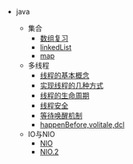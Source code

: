 - java

  - 集合
    - [数组复习](backend/java/collection/array.md)
    - [linkedList](backend/java/collection/linkedList.md)
    - [map](backend/java/collection/map.md)
  - 多线程
    - [线程的基本概念](backend/java/thread/001.md)
    - [实现线程的几种方式](backend/java/thread/002.md)
    - [线程的生命周期](backend/java/thread/003.md)
    - [线程安全](backend/java/thread/004.md)
    - [等待唤醒机制](backend/java/thread/005.md)
    - [happenBefore,volitale,dcl](backend/java/thread/006.md)
  - IO与NIO
    - [NIO](backend/java/IO/nio.md)
    - [NIO.2](backend/java/IO/nio2.md)

